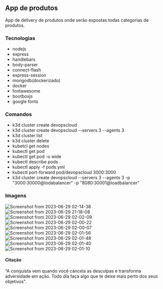 ## App de produtos

App de delivery de produtos onde serão expostas todas categorias de produtos.

### Tecnologias

- nodejs
- express
- handlebars
- body-parser
- connect-flash
- express-session
- mongodb(dockerizado)
- docker
- fontawesome
- bootboxjs
- google fonts

### Comandos
- k3d cluster create devopscloud
- k3d cluster create devopscloud --servers 3 --agents 3
- k3d cluster list
- k3d cluster delete <nome>
- kubetcl get nodes
- kubectl get pod
- kubectl get pod -o wide
- kubectl describe pods
- kubectl apply -f pods.yml
- kubectl port-forward pod/devopscloud 3000:3000
- k3d cluster create devopscloud --servers 3 --agents 3 -p "3000:30000@lodabalancer" -p "8080:30001@loadbalancer"
### Imagens
![Screenshot from 2023-06-29 02-14-38](https://github.com/mauroslucios/app_produtos/assets/671694/f572a464-3600-4285-bf1b-d100bf28b985)
![Screenshot from 2023-06-29 21-18-08](https://github.com/mauroslucios/app_produtos/assets/671694/da9d2cee-212b-4154-998e-fb5d5ef9fe31)
![Screenshot from 2023-06-29 02-02-09](https://github.com/mauroslucios/app_produtos/assets/671694/e90a00ce-4cbb-4b1d-946a-cdfd0b6dd3f2)
![Screenshot from 2023-06-29 02-00-22](https://github.com/mauroslucios/app_produtos/assets/671694/e9b4e158-ad46-44a1-985c-503b1a33211c)
![Screenshot from 2023-06-29 02-00-07](https://github.com/mauroslucios/app_produtos/assets/671694/77d3b0b4-5855-4422-af55-5a96032a7625)
![Screenshot from 2023-06-29 02-01-56](https://github.com/mauroslucios/app_produtos/assets/671694/0743afa7-00c4-44a4-8327-fbcbbb82e43f)
![Screenshot from 2023-06-29 02-01-48](https://github.com/mauroslucios/app_produtos/assets/671694/edbea4b7-de0d-4cf1-b509-2fe91f28c545)
![Screenshot from 2023-06-29 02-01-40](https://github.com/mauroslucios/app_produtos/assets/671694/134fc82f-5aea-4b83-af8e-5e64667d12a1)
![Screenshot from 2023-06-29 02-01-10](https://github.com/mauroslucios/app_produtos/assets/671694/752add5a-e286-489f-9cea-c11d05a693d8)



#### Citação

“A conquista vem quando você cancela as desculpas e transforma adversidade em ação. Todo dia faça algo que te deixe mais perto dos seus objetivos".
